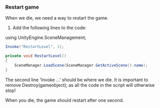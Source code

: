 ### Restart game

When we die, we need a way to restart the game.

1.  Add the following lines to the code:

using UnityEngine.SceneManagement;

```csharp
Invoke("RestartLevel", 1);

private void RestartLevel()
{
    SceneManager.LoadScene(SceneManager.GetActiveScene().name);
}
```

The second line 'Invoke …' should be where we die. It is important to
remove Destroy(gameobject); as all the code in the script will otherwise stop!

When you die, the game should restart after one second.